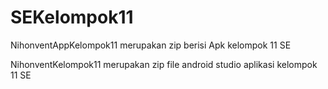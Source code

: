 # SEKelompok11
NihonventAppKelompok11 merupakan zip berisi Apk kelompok 11 SE

NihonventKelompok11 merupakan zip file android studio aplikasi kelompok 11 SE
